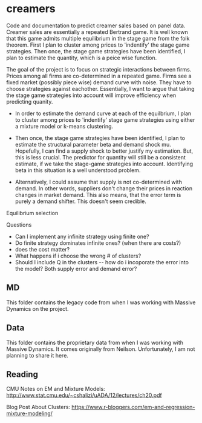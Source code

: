 # creamers

Code and documentation to predict creamer sales based on panel data. Creamer sales are essentially a repeated Bertrand game. It is well known that this game admits multiple equilibrium in the stage game from the folk theorem. First I plan to cluster among prices to 'indentify' the stage game strategies. Then once, the stage game strategies have been identified, I plan to estimate the quantity, which is a peice wise function. 

The goal of the project is to focus on strategic interactions between firms. Prices among all firms are co-determined in a repeated game. Firms see a fixed market (possibly piece wise) demand curve with noise. They have to choose strategies against eachother. Essentially, I want to argue that taking the stage game strategies into account will improve efficiency when predicting quanity.

* In order to estimate the demand curve at each of the equilbrium, I plan to cluster among prices to 'indentify' stage game strategies using either a mixture model or k-means clustering. 

* Then once, the stage game strategies have been identified, I plan to estimate the structural parameter beta and demand shock mu. Hopefully, I can find a supply shock to better justify my estimation. But, this is less crucial. The predictor for quantity will still be a consistent estimate, if we take the stage-game strategies into account. Identifying beta in this situation is a well understood problem.

* Alternatively, I could assume that supply is not co-determined with demand. In other words, suppliers don't change their prices in reaction changes in market demand. This also means, that the error term is purely a demand shifter. This doesn't seem credible.

Equilibrium selection

Questions
* Can I implement any infinite strategy using finite one?
* Do finite strategy dominates infinite ones? (when there are costs?)
* does the cost matter?
* What happens if i choose the wrong # of clusters?
* Should I include Q in the clusters -- how do i incoporate the error into the model? Both supply error and demand error? 


## MD

This folder contains the legacy code from when I was working with Massive Dynamics on the project.

## Data

This folder contains the proprietary data from when I was working with Massive Dynamics. It comes originally from Neilson. Unfortunately, I am not planning to share it here.

## Reading
CMU Notes on EM and Mixture Models:
http://www.stat.cmu.edu/~cshalizi/uADA/12/lectures/ch20.pdf

Blog Post About Clusters:
https://www.r-bloggers.com/em-and-regression-mixture-modeling/




